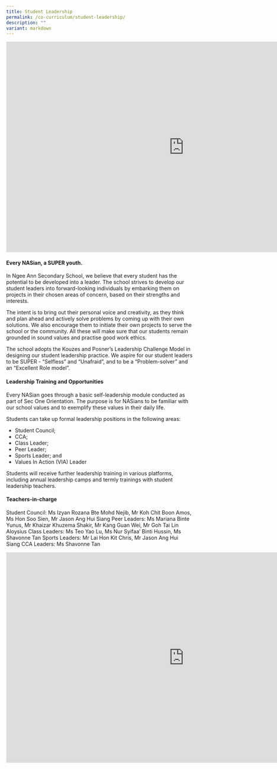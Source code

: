 ```yaml
---
title: Student Leadership
permalink: /co-curriculum/student-leadership/
description: ""
variant: markdown
---
```

<iframe allowfullscreen="true" height="569" width="960" frameborder="0" src="https://docs.google.com/presentation/d/1m6mkH4bsYcgY1ZuMwYt4w-yWWYm4zZjVw29CS0sk5F0/embed?start=true&amp;loop=true&amp;delayms=3000"></iframe>

#### Every NASian, a SUPER youth.

In Ngee Ann Secondary School, we believe that every student has the potential to be developed into a leader. The school strives to develop our student leaders into forward-looking individuals by embarking them on projects in their chosen areas of concern, based on their strengths and interests.&nbsp;

The intent is to bring out their personal voice and creativity, as they think and plan ahead and actively solve problems by coming up with their own solutions. We also encourage them to initiate their own projects to serve the school or the community. All these will make sure that our students remain grounded in sound values and practise good work ethics.&nbsp;

The school adopts the Kouzes and Posner’s Leadership Challenge Model in designing our student leadership practice. We aspire for our student leaders to be SUPER - “Selfless” and “Unafraid”, and to be a “Problem-solver” and an “Excellent Role model”.

#### Leadership Training and Opportunities

Every NASian goes through a basic self-leadership module conducted as part of Sec One Orientation. The purpose is for NASians to be familiar with our school values and to exemplify these values in their daily life.&nbsp;

Students can take up formal leadership positions in the following areas:&nbsp;

*   Student Council;
*   CCA;
*   Class Leader;
*   Peer Leader;
*   Sports Leader; and
*   Values In Action (VIA) Leader

Students will receive further leadership training in various platforms, including annual leadership camps and termly trainings with student leadership teachers.

#### Teachers-in-charge

Student Council: Ms Izyan Rozana Bte Mohd Nejib, Mr Koh Chit Boon Amos, Ms Hon Soo Sien, Mr Jason Ang Hui Siang
Peer Leaders: Ms Mariana Binte Yunus, Mr Khaizar Khuzema Shakir, Mr Kang Guan Wei, Mr Goh Tai Lin Aloysius
Class Leaders: Ms Teo Yao Lu, Ms Nur Syifaa’ Binti Hussin, Ms Shavonne Tan
Sports Leaders: Mr Lai Hon Kit Chris, Mr Jason Ang Hui Siang
CCA Leaders: Ms Shavonne Tan


<iframe allowfullscreen="true" height="569" width="960" frameborder="0" src="https://docs.google.com/presentation/d/1CetbJiWXhmMVTiqcv6cAEPIHbF3_4xG5lkxsSlFI4wA/embed?start=true&amp;loop=true&amp;delayms=3000"></iframe>